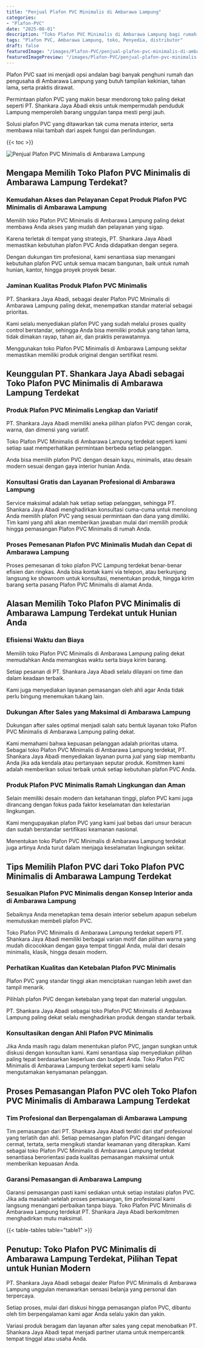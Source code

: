 ```yaml
---
title: "Penjual Plafon PVC Minimalis di Ambarawa Lampung"
categories:
- "Plafon-PVC"
date: "2025-08-01"
description: "Toko Plafon PVC Minimalis di Ambarawa Lampung bagi rumah, office, serta gerai. Produk berkualitas, pilihan motif, pilihan warna menarik, beserta servis penempatan ditangani oleh tim berpengalaman serta kepastian resmi!|Layanan penjualan Plafon PVC Minimalis di Ambarawa Lampung bagi keperluan tempat tinggal, perkantoran, atau ritel, beserta produk terbaik dan penempatan oleh tenaga ahli berpengalaman serta jaminan resmi.|Alternatif Plafon PVC Minimalis di Ambarawa Lampung yang andal bagi hunian, perkantoran, serta gerai, bersama produk unggulan dan penempatan ditangani oleh teknisi berpengalaman serta jaminan resmi.|Distribusi Plafon PVC Minimalis di Ambarawa Lampung bagi tempat tinggal, perkantoran, serta ritel, dengan plafon terbaik dan instalasi ditangani oleh tenaga ahli ahli, lengkap beserta jaminan resmi.}"
tags: "Plafon PVC, Ambarawa Lampung, toko, Penyedia, distributor"
draft: false
featuredImage: "/images/Plafon-PVC/penjual-plafon-pvc-minimalis-di-ambarawa-lampung.png"
featuredImagePreview: "/images/Plafon-PVC/penjual-plafon-pvc-minimalis-di-ambarawa-lampung.png"
---
```


Plafon PVC saat ini menjadi opsi andalan bagi banyak penghuni rumah dan pengusaha di Ambarawa Lampung yang butuh tampilan kekinian, tahan lama, serta praktis dirawat.

Permintaan plafon PVC yang makin besar mendorong toko paling dekat seperti PT. Shankara Jaya Abadi eksis untuk mempermudah penduduk Lampung memperoleh barang unggulan tanpa mesti pergi jauh.

Solusi plafon PVC yang ditawarkan tak cuma menata interior, serta membawa nilai tambah dari aspek fungsi dan perlindungan.

{{< toc >}}

![Penjual Plafon PVC Minimalis di Ambarawa Lampung](/images/Plafon-PVC/Penjual-Plafon-PVC-Minimalis-di-Ambarawa-Lampung.png)

## Mengapa Memilih Toko Plafon PVC Minimalis di Ambarawa Lampung Terdekat?

### Kemudahan Akses dan Pelayanan Cepat Produk Plafon PVC Minimalis di Ambarawa Lampung

Memilih toko Plafon PVC Minimalis di Ambarawa Lampung paling dekat membawa Anda akses yang mudah dan pelayanan yang sigap.

Karena terletak di tempat yang strategis, PT. Shankara Jaya Abadi memastikan kebutuhan plafon PVC Anda didapatkan dengan segera.

Dengan dukungan tim profesional, kami senantiasa siap menangani kebutuhan plafon PVC untuk semua macam bangunan, baik untuk rumah hunian, kantor, hingga proyek proyek besar.

### Jaminan Kualitas Produk Plafon PVC Minimalis

PT. Shankara Jaya Abadi, sebagai dealer Plafon PVC Minimalis di Ambarawa Lampung paling dekat, menempatkan standar material sebagai prioritas.

Kami selalu menyediakan plafon PVC yang sudah melalui proses quality control berstandar, sehingga Anda bisa memiliki produk yang tahan lama, tidak dimakan rayap, tahan air, dan praktis perawatannya.

Menggunakan toko Plafon PVC Minimalis di Ambarawa Lampung sekitar memastikan memiliki produk original dengan sertifikat resmi.

## Keunggulan PT. Shankara Jaya Abadi sebagai Toko Plafon PVC Minimalis di Ambarawa Lampung Terdekat

### Produk Plafon PVC Minimalis Lengkap dan Variatif

PT. Shankara Jaya Abadi memiliki aneka pilihan plafon PVC dengan corak, warna, dan dimensi yang variatif.

Toko Plafon PVC Minimalis di Ambarawa Lampung terdekat seperti kami setiap saat memperhatikan permintaan berbeda setiap pelanggan.

Anda bisa memilih plafon PVC dengan desain kayu, minimalis, atau desain modern sesuai dengan gaya interior hunian Anda.

### Konsultasi Gratis dan Layanan Profesional di Ambarawa Lampung

Service maksimal adalah hak setiap setiap pelanggan, sehingga PT. Shankara Jaya Abadi menghadirkan konsultasi cuma-cuma untuk menolong Anda memilih plafon PVC yang sesuai permintaan dan dana yang dimiliki. Tim kami yang ahli akan memberikan jawaban mulai dari memilih produk hingga pemasangan Plafon PVC Minimalis di rumah Anda.

### Proses Pemesanan Plafon PVC Minimalis Mudah dan Cepat di Ambarawa Lampung

Proses pemesanan di toko plafon PVC Lampung terdekat benar-benar efisien dan ringkas. Anda bisa kontak kami via telepon, atau berkunjung langsung ke showroom untuk konsultasi, menentukan produk, hingga kirim barang serta pasang Plafon PVC Minimalis di alamat Anda.

## Alasan Memilih Toko Plafon PVC Minimalis di Ambarawa Lampung Terdekat untuk Hunian Anda

### Efisiensi Waktu dan Biaya

Memilih toko Plafon PVC Minimalis di Ambarawa Lampung paling dekat memudahkan Anda memangkas waktu serta biaya kirim barang.

Setiap pesanan di PT. Shankara Jaya Abadi selalu dilayani on time dan dalam keadaan terbaik.

Kami juga menyediakan layanan pemasangan oleh ahli agar Anda tidak perlu bingung menemukan tukang lain.

### Dukungan After Sales yang Maksimal di Ambarawa Lampung

Dukungan after sales optimal menjadi salah satu bentuk layanan toko Plafon PVC Minimalis di Ambarawa Lampung paling dekat.

Kami memahami bahwa kepuasan pelanggan adalah prioritas utama. Sebagai toko Plafon PVC Minimalis di Ambarawa Lampung terdekat, PT. Shankara Jaya Abadi menyediakan layanan purna jual yang siap membantu Anda jika ada kendala atau pertanyaan seputar produk. Komitmen kami adalah memberikan solusi terbaik untuk setiap kebutuhan plafon PVC Anda.

### Produk Plafon PVC Minimalis Ramah Lingkungan dan Aman

Selain memiliki desain modern dan ketahanan tinggi, plafon PVC kami juga dirancang dengan fokus pada faktor keselamatan dan kelestarian lingkungan.

Kami mengupayakan plafon PVC yang kami jual bebas dari unsur beracun dan sudah berstandar sertifikasi keamanan nasional.

Menentukan toko Plafon PVC Minimalis di Ambarawa Lampung terdekat juga artinya Anda turut dalam menjaga keselamatan lingkungan sekitar.

## Tips Memilih Plafon PVC dari Toko Plafon PVC Minimalis di Ambarawa Lampung Terdekat

### Sesuaikan Plafon PVC Minimalis dengan Konsep Interior anda di Ambarawa Lampung

Sebaiknya Anda menetapkan tema desain interior sebelum apapun sebelum memutuskan membeli plafon PVC.

Toko Plafon PVC Minimalis di Ambarawa Lampung terdekat seperti PT. Shankara Jaya Abadi memiliki berbagai varian motif dan pilihan warna yang mudah dicocokkan dengan gaya tempat tinggal Anda, mulai dari desain minimalis, klasik, hingga desain modern.

### Perhatikan Kualitas dan Ketebalan Plafon PVC Minimalis

Plafon PVC yang standar tinggi akan menciptakan ruangan lebih awet dan tampil menarik.

Pilihlah plafon PVC dengan ketebalan yang tepat dan material unggulan.

PT. Shankara Jaya Abadi sebagai toko Plafon PVC Minimalis di Ambarawa Lampung paling dekat selalu menghadirkan produk dengan standar terbaik.

### Konsultasikan dengan Ahli Plafon PVC Minimalis

Jika Anda masih ragu dalam menentukan plafon PVC, jangan sungkan untuk diskusi dengan konsultan kami. Kami senantiasa siap menyediakan pilihan paling tepat berdasarkan keperluan dan budget Anda. Toko Plafon PVC Minimalis di Ambarawa Lampung terdekat seperti kami selalu mengutamakan kenyamanan pelanggan.

## Proses Pemasangan Plafon PVC oleh Toko Plafon PVC Minimalis di Ambarawa Lampung Terdekat

### Tim Profesional dan Berpengalaman di Ambarawa Lampung

Tim pemasangan dari PT. Shankara Jaya Abadi terdiri dari staf profesional yang terlatih dan ahli. Setiap pemasangan plafon PVC ditangani dengan cermat, tertata, serta mengikuti standar keamanan yang diterapkan. Kami sebagai toko Plafon PVC Minimalis di Ambarawa Lampung terdekat senantiasa berorientasi pada kualitas pemasangan maksimal untuk memberikan kepuasan Anda.

### Garansi Pemasangan di Ambarawa Lampung

Garansi pemasangan pasti kami sediakan untuk setiap instalasi plafon PVC. Jika ada masalah setelah proses pemasangan, tim profesional kami langsung menangani perbaikan tanpa biaya. Toko Plafon PVC Minimalis di Ambarawa Lampung terdekat PT. Shankara Jaya Abadi berkomitmen menghadirkan mutu maksimal.

{{< table-tables table="table1" >}}

## Penutup: Toko Plafon PVC Minimalis di Ambarawa Lampung Terdekat, Pilihan Tepat untuk Hunian Modern

PT. Shankara Jaya Abadi sebagai dealer Plafon PVC Minimalis di Ambarawa Lampung unggulan menawarkan sensasi belanja yang personal dan terpercaya.

Setiap proses, mulai dari diskusi hingga pemasangan plafon PVC, dibantu oleh tim berpengalaman kami agar Anda selalu yakin dan yakin.

Variasi produk beragam dan layanan after sales yang cepat menobatkan PT. Shankara Jaya Abadi tepat menjadi partner utama untuk mempercantik tempat tinggal atau usaha Anda.
